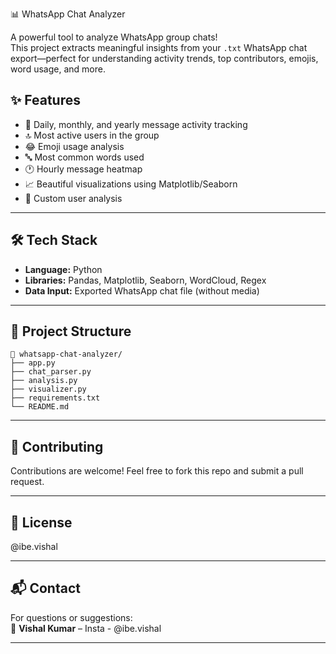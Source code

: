 📊 WhatsApp Chat Analyzer

A powerful tool to analyze WhatsApp group chats!  
This project extracts meaningful insights from your `.txt` WhatsApp chat export—perfect for understanding activity trends, top contributors, emojis, word usage, and more.

## ✨ Features

- 📅 Daily, monthly, and yearly message activity tracking
- 🔝 Most active users in the group
- 😂 Emoji usage analysis
- 🔤 Most common words used
- 🕐 Hourly message heatmap
- 📈 Beautiful visualizations using Matplotlib/Seaborn
- 💬 Custom user analysis

---

## 🛠️ Tech Stack

- **Language:** Python  
- **Libraries:** Pandas, Matplotlib, Seaborn, WordCloud, Regex  
- **Data Input:** Exported WhatsApp chat file (without media)

---


## 📂 Project Structure

```
📁 whatsapp-chat-analyzer/
├── app.py
├── chat_parser.py
├── analysis.py
├── visualizer.py
├── requirements.txt
└── README.md
```

---

## 🤝 Contributing

Contributions are welcome! Feel free to fork this repo and submit a pull request.

---

## 📄 License

@ibe.vishal

---

## 📬 Contact

For questions or suggestions:  
📧 **Vishal Kumar** – Insta - @ibe.vishal

---



<!-- delete this -->
<!-- 
app testing ,error finding
serching for extraa feature to be add like 
all full msg show or show by user with date and time
gif count or list as per user
image and vdo list overall or user by
who added whom 
when which member joined
link identifier
PRESENTATION MAKING -->